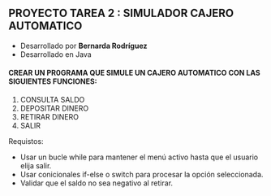 ## PROYECTO TAREA 2 : SIMULADOR CAJERO AUTOMATICO

* Desarrollado por __Bernarda Rodríguez__
* Desarrollado en Java

####  CREAR UN PR0GRAMA QUE SIMULE UN CAJERO AUTOMATICO CON LAS SIGUIENTES FUNCIONES:

1) CONSULTA SALDO
2) DEPOSITAR DINERO
3) RETIRAR DINERO
4) SALIR

Requistos:

*  Usar un bucle while para mantener el menú activo hasta que el usuario elija salir.
*  Usar conicionales if-else o switch para procesar la opción seleccionada.
*  Validar que el saldo no sea negativo al retirar.
